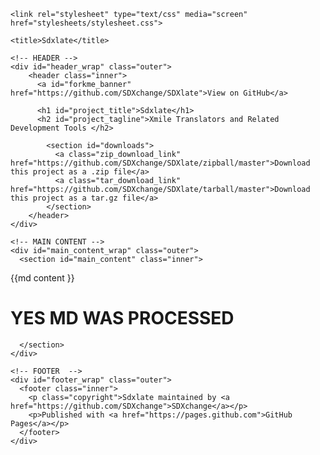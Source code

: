 <!DOCTYPE html>
<html>

  <head>
    <meta charset='utf-8'>
    <meta http-equiv="X-UA-Compatible" content="chrome=1">
    <meta name="description" content="Sdxlate : Xmile Translators and Related Development Tools ">

    <link rel="stylesheet" type="text/css" media="screen" href="stylesheets/stylesheet.css">

    <title>Sdxlate</title>
  </head>

  <body>


    <!-- HEADER -->
    <div id="header_wrap" class="outer">
        <header class="inner">
          <a id="forkme_banner" href="https://github.com/SDXchange/SDXlate">View on GitHub</a>

          <h1 id="project_title">Sdxlate</h1>
          <h2 id="project_tagline">Xmile Translators and Related Development Tools </h2>

            <section id="downloads">
              <a class="zip_download_link" href="https://github.com/SDXchange/SDXlate/zipball/master">Download this project as a .zip file</a>
              <a class="tar_download_link" href="https://github.com/SDXchange/SDXlate/tarball/master">Download this project as a tar.gz file</a>
            </section>
        </header>
    </div>

    <!-- MAIN CONTENT -->
    <div id="main_content_wrap" class="outer">
      <section id="main_content" class="inner">

{{md  content }}

# YES MD WAS PROCESSED

      </section>
    </div>

    <!-- FOOTER  -->
    <div id="footer_wrap" class="outer">
      <footer class="inner">
        <p class="copyright">Sdxlate maintained by <a href="https://github.com/SDXchange">SDXchange</a></p>
        <p>Published with <a href="https://pages.github.com">GitHub Pages</a></p>
      </footer>
    </div>
</body>
</html>